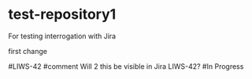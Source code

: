 # test-repository1
For testing interrogation with Jira

first change

#LIWS-42 #comment Will 2 this be visible in Jira LIWS-42? #In Progress



